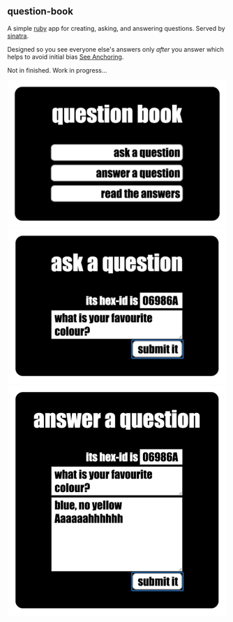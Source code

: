 
## question-book
A simple [ruby](https://www.ruby-lang.org/en/) app for creating,
asking, and answering questions.
Served by [sinatra](http://www.sinatrarb.com/).

Designed so you see everyone else's answers only *after* you answer
which helps to avoid initial bias [See Anchoring](http://en.wikipedia.org/wiki/Anchoring).

Not in finished. Work in progress...

![home](/img/home.png)
![ask](/img/ask.png)
![answer](/img/answer.png)
